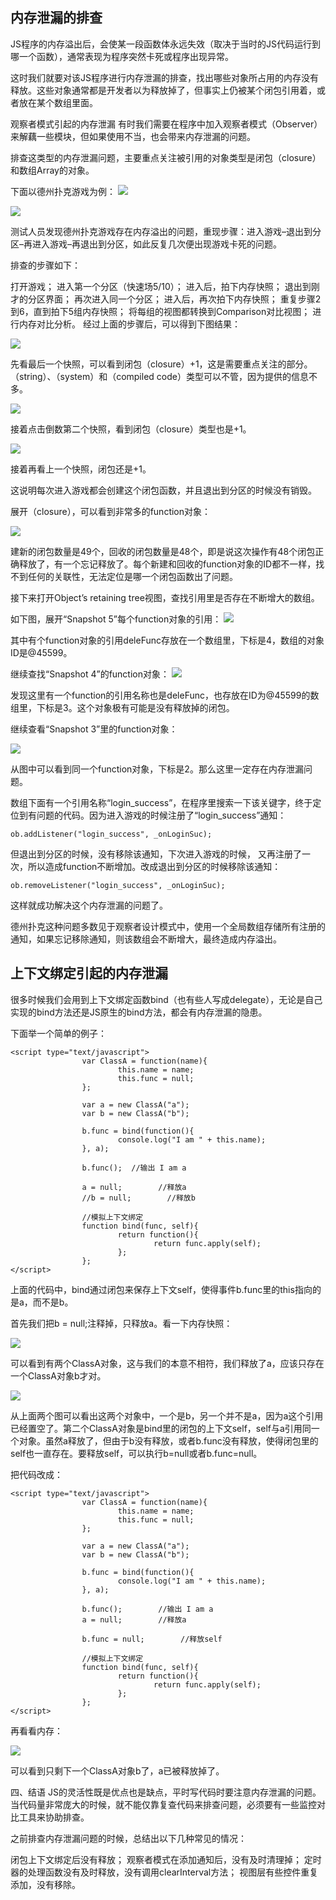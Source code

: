 

## 内存泄漏的排查
JS程序的内存溢出后，会使某一段函数体永远失效（取决于当时的JS代码运行到哪一个函数），通常表现为程序突然卡死或程序出现异常。

这时我们就要对该JS程序进行内存泄漏的排查，找出哪些对象所占用的内存没有释放。这些对象通常都是开发者以为释放掉了，但事实上仍被某个闭包引用着，或者放在某个数组里面。

观察者模式引起的内存泄漏
有时我们需要在程序中加入观察者模式（Observer）来解藕一些模块，但如果使用不当，也会带来内存泄漏的问题。

排查这类型的内存泄漏问题，主要重点关注被引用的对象类型是闭包（closure）和数组Array的对象。

下面以德州扑克游戏为例：
<a data-fancybox title="" href="https://colastar.github.io/static/images/Memory_leak.png">![](https://colastar.github.io/static/images/Memory_leak.png)</a>

<a data-fancybox title="" href="https://colastar.github.io/static/images/Memory_leak2.png">![](https://colastar.github.io/static/images/Memory_leak2.png)</a>




测试人员发现德州扑克游戏存在内存溢出的问题，重现步骤：进入游戏–退出到分区–再进入游戏–再退出到分区，如此反复几次便出现游戏卡死的问题。

排查的步骤如下：

打开游戏；
进入第一个分区（快速场5/10）；
进入后，拍下内存快照；
退出到刚才的分区界面；
再次进入同一个分区；
进入后，再次拍下内存快照；
重复步骤2到6，直到拍下5组内存快照；
将每组的视图都转换到Comparison对比视图；
进行内存对比分析。
经过上面的步骤后，可以得到下图结果：

<a data-fancybox title="" href="https://colastar.github.io/static/images/Memory_leak3.png">![](https://colastar.github.io/static/images/Memory_leak3.png)</a>

先看最后一个快照，可以看到闭包（closure）+1，这是需要重点关注的部分。（string）、（system）和（compiled code）类型可以不管，因为提供的信息不多。

<a data-fancybox title="" href="https://colastar.github.io/static/images/Memory_leak4.png">![](https://colastar.github.io/static/images/Memory_leak4.png)</a>

接着点击倒数第二个快照，看到闭包（closure）类型也是+1。

<a data-fancybox title="" href="https://colastar.github.io/static/images/Memory_leak5.png">![](https://colastar.github.io/static/images/Memory_leak5.png)</a>

接着再看上一个快照，闭包还是+1。

这说明每次进入游戏都会创建这个闭包函数，并且退出到分区的时候没有销毁。

展开（closure），可以看到非常多的function对象：

<a data-fancybox title="" href="https://colastar.github.io/static/images/Memory_leak6.png">![](https://colastar.github.io/static/images/Memory_leak6.png)</a>

建新的闭包数量是49个，回收的闭包数量是48个，即是说这次操作有48个闭包正确释放了，有一个忘记释放了。每个新建和回收的function对象的ID都不一样，找不到任何的关联性，无法定位是哪一个闭包函数出了问题。

接下来打开Object’s retaining tree视图，查找引用里是否存在不断增大的数组。

如下图，展开“Snapshot 5”每个function对象的引用：
<a data-fancybox title="" href="https://colastar.github.io/static/images/Memory_leak7.png">![](https://colastar.github.io/static/images/Memory_leak7.png)</a>



其中有个function对象的引用deleFunc存放在一个数组里，下标是4，数组的对象ID是@45599。

继续查找“Snapshot 4”的function对象：
<a data-fancybox title="" href="https://colastar.github.io/static/images/Memory_leak8.png">![](https://colastar.github.io/static/images/Memory_leak8.png)</a>



发现这里有一个function的引用名称也是deleFunc，也存放在ID为@45599的数组里，下标是3。这个对象极有可能是没有释放掉的闭包。

继续查看“Snapshot 3”里的function对象：

<a data-fancybox title="" href="https://colastar.github.io/static/images/Memory_leak9.png">![](https://colastar.github.io/static/images/Memory_leak9.png)</a>

从图中可以看到同一个function对象，下标是2。那么这里一定存在内存泄漏问题。

数组下面有一个引用名称“login_success”，在程序里搜索一下该关键字，终于定位到有问题的代码。因为进入游戏的时候注册了“login_success”通知：
```
ob.addListener("login_success", _onLoginSuc);
```
但退出到分区的时候，没有移除该通知，下次进入游戏的时候，
又再注册了一次，所以造成function不断增加。改成退出到分区的时候移除该通知：
```
ob.removeListener("login_success", _onLoginSuc);
```
这样就成功解决这个内存泄漏的问题了。

德州扑克这种问题多数见于观察者设计模式中，使用一个全局数组存储所有注册的通知，如果忘记移除通知，则该数组会不断增大，最终造成内存溢出。

## 上下文绑定引起的内存泄漏
很多时候我们会用到上下文绑定函数bind（也有些人写成delegate），无论是自己实现的bind方法还是JS原生的bind方法，都会有内存泄漏的隐患。

下面举一个简单的例子：
```
<script type="text/javascript">
                var ClassA = function(name){
                        this.name = name;
                        this.func = null;
                };

                var a = new ClassA("a");
                var b = new ClassA("b");

                b.func = bind(function(){
                        console.log("I am " + this.name);
                }, a);

                b.func();  //输出 I am a

                a = null;        //释放a
                //b = null;        //释放b

                //模拟上下文绑定
                function bind(func, self){
                        return function(){
                                return func.apply(self);
                        };
                }; 
</script>
```
上面的代码中，bind通过闭包来保存上下文self，使得事件b.func里的this指向的是a，而不是b。

首先我们把b = null;注释掉，只释放a。看一下内存快照：

<a data-fancybox title="" href="https://colastar.github.io/static/images/Memory_leak11.png">![](https://colastar.github.io/static/images/Memory_leak11.png)</a>

可以看到有两个ClassA对象，这与我们的本意不相符，我们释放了a，应该只存在一个ClassA对象b才对。

<a data-fancybox title="" href="https://colastar.github.io/static/images/Memory_leak12.png">![](https://colastar.github.io/static/images/Memory_leak12.png)</a>

从上面两个图可以看出这两个对象中，一个是b，另一个并不是a，因为a这个引用已经置空了。第二个ClassA对象是bind里的闭包的上下文self，self与a引用同一个对象。虽然a释放了，但由于b没有释放，或者b.func没有释放，使得闭包里的self也一直存在。要释放self，可以执行b=null或者b.func=null。

把代码改成：
```
<script type="text/javascript">
                var ClassA = function(name){
                        this.name = name;
                        this.func = null;
                };

                var a = new ClassA("a");
                var b = new ClassA("b");

                b.func = bind(function(){
                        console.log("I am " + this.name);
                }, a);

                b.func();        //输出 I am a
                a = null;        //释放a

                b.func = null;        //释放self

                //模拟上下文绑定
                function bind(func, self){
                        return function(){
                                return func.apply(self);
                        };
                };
</script>
```
再看看内存：

<a data-fancybox title="" href="https://colastar.github.io/static/images/Memory_leak13.png">![](https://colastar.github.io/static/images/Memory_leak13.png)</a>

可以看到只剩下一个ClassA对象b了，a已被释放掉了。

四、结语
JS的灵活性既是优点也是缺点，平时写代码时要注意内存泄漏的问题。当代码量非常庞大的时候，就不能仅靠复查代码来排查问题，必须要有一些监控对比工具来协助排查。

之前排查内存泄漏问题的时候，总结出以下几种常见的情况：

闭包上下文绑定后没有释放；
观察者模式在添加通知后，没有及时清理掉；
定时器的处理函数没有及时释放，没有调用clearInterval方法；
视图层有些控件重复添加，没有移除。